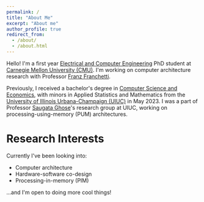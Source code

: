 ```yaml
---
permalink: /
title: "About Me"
excerpt: "About me"
author_profile: true
redirect_from: 
  - /about/
  - /about.html
---
```


Hello! I'm a first year [Electrical and Computer Engineering](https://www.ece.cmu.edu/) PhD student at [Carnegie Mellon University (CMU)](https://www.cmu.edu/). I'm working on computer architecture research with Professor [Franz Franchetti](http://users.ece.cmu.edu/~franzf/). 

Previously, I received a bachelor's degree in [Computer Science and Economics](https://cs.illinois.edu/academics/undergraduate/degree-program-options/cs-x-degree-programs/computer-science-economics), with minors in Applied Statistics and Mathematics from the [University of Illinois Urbana-Champaign (UIUC)](https://illinois.edu/) in May 2023. I was a part of Professor [Saugata Ghose](https://ghose.web.illinois.edu/)'s research group at UIUC, working on processing-using-memory (PUM) architectures.

Research Interests
======
Currently I've been looking into: 

* Computer architecture
* Hardware-software co-design
* Processing-in-memory (PIM)

...and I'm open to doing more cool things!